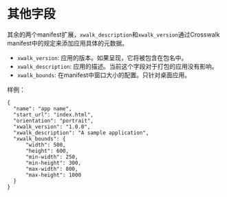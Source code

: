 # 其他字段

其余的两个manifest扩展，`xwalk_description`和`xwalk_version`通过Crosswalk manifest中的规定来添加应用具体的元数据。

- `xwalk_version`: 应用的版本。如果呈现，它将被包含在包名中。
- `xwalk_description`: 应用的描述。当前这个字段对于打包的应用没有影响。
- `xwalk_bounds`: 在manifest中窗口大小的配置。只针对桌面应用。

样例：

    {
      "name": "app name",
      "start_url": "index.html",
      "orientation": "portrait",
      "xwalk_version": "1.0.0",
      "xwalk_description": "A sample application",
      "xwalk_bounds": {
          "width": 500,
          "height": 600,
          "min-width": 250,
          "min-height": 300,
          "max-width": 800,
          "max-height": 1000
      }
    }
